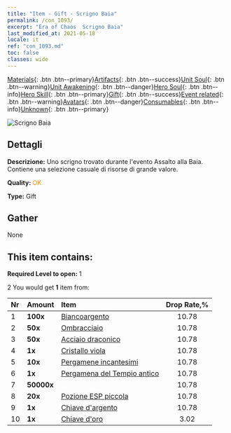 ```yaml
---
title: "Item - Gift - Scrigno Baia"
permalink: /con_1093/
excerpt: "Era of Chaos  Scrigno Baia"
last_modified_at: 2021-05-18
locale: it
ref: "con_1093.md"
toc: false
classes: wide
---
```

 [Materials](/ItemsIT/){: .btn .btn--primary}[Artifacts](/ItemsIT/Artifacts/){: .btn .btn--success}[Unit Soul](/ItemsIT/UnitSoul/){: .btn .btn--warning}[Unit Awakening](/ItemsIT/UnitAwakening/){: .btn .btn--danger}[Hero Soul](/ItemsIT/HeroSoul/){: .btn .btn--info}[Hero Skill](/ItemsIT/HeroSkill/){: .btn .btn--primary}[Gift](/ItemsIT/Gift/){: .btn .btn--success}[Event related](/ItemsIT/Events/){: .btn .btn--warning}[Avatars](/ItemsIT/Avatars/){: .btn .btn--danger}[Consumables](/ItemsIT/Consumables/){: .btn .btn--info}[Unknown](/ItemsIT/Unknown/){: .btn .btn--primary}

 ![Scrigno Baia](/images/t/i_690021.png)

## Dettagli
 **Descrizione:** Uno scrigno trovato durante l'evento Assalto alla Baia. Contiene una selezione casuale di risorse di grande valore.

 **Quality:** <span style="color: #FF8C00">OK</span>

 **Type:** Gift

## Gather

  None

## This item contains:

 **Required Level to open:** 1

 2 You would get **1** item  from:

  | Nr | Amount |     Item    | Drop Rate,% |
  |:---|:-------|:------------|:---------:|
  | 1 |  **100x** | [Biancoargento](/ItemsIT/con_882/) | 10.78 | 
  | 2 |  **50x** | [Ombracciaio](/ItemsIT/con_881/) | 10.78 | 
  | 3 |  **50x** | [Acciaio draconico](/ItemsIT/con_880/) | 10.78 | 
  | 4 |  **1x** | [Cristallo viola](/ItemsIT/con_720/) | 10.78 | 
  | 5 |  **10x** | [Pergamene incantesimi](/ItemsIT/con_694/) | 10.78 | 
  | 6 |  **1x** | [Pergamena del Tempio antico](/ItemsIT/con_697/) | 10.78 | 
  | 7 |  **50000x** | <i class="fas fa-coins"/> | 10.78 | 
  | 8 |  **20x** | [Pozione ESP piccola](/ItemsIT/con_701/) | 10.78 | 
  | 9 |  **1x** | [Chiave d'argento](/ItemsIT/con_693/) | 10.78 | 
  | 10 |  **1x** | [Chiave d'oro](/ItemsIT/con_783/) | 3.02 | 
